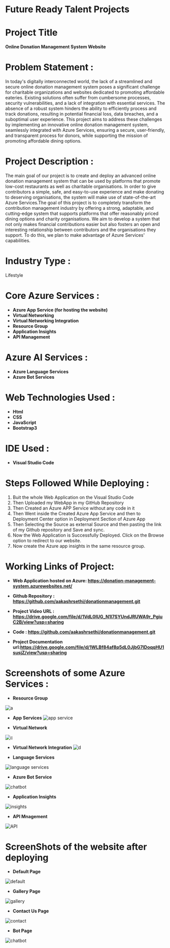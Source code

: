 
# Future Ready Talent Projects

# Project Title

**Online Donation Management System Website**

# Problem Statement :
In today's digitally interconnected world, the lack of a streamlined and secure online donation management system poses a significant challenge for charitable organizations and websites dedicated to promoting affordable eateries. Existing solutions often suffer from cumbersome processes, security vulnerabilities, and a lack of integration with essential services. The absence of a robust system hinders the ability to efficiently process and track donations, resulting in potential financial loss, data breaches, and a suboptimal user experience. This project aims to address these challenges by implementing an innovative online donation management system, seamlessly integrated with Azure Services, ensuring a secure, user-friendly, and transparent process for donors, while supporting the mission of promoting affordable dining options.

# Project Description :

The main goal of our project is to create and deploy an advanced online donation management system that can be used by platforms that promote low-cost restaurants as well as charitable organisations. In order to give contributors a simple, safe, and easy-to-use experience and make donating to deserving organisations, the system will make use of state-of-the-art Azure Services.The goal of this project is to completely transform the contribution management industry by offering a strong, adaptable, and cutting-edge system that supports platforms that offer reasonably priced dining options and charity organisations. We aim to develop a system that not only makes financial contributions easier but also fosters an open and interesting relationship between contributors and the organisations they support. To do this, we plan to make advantage of Azure Services' capabilities.

# Industry Type :

Lifestyle

# Core Azure Services :

- **Azure App Service (for hosting the website)**
- **Virtual Networking**
- **Virtual Networking Integration**
- **Resource Group**
- **Application Insights**
- **API Management**

# Azure AI Services :

- **Azure Language Services** 
- **Azure Bot Services**

# Web Technologies Used :
- **Html**
-	**CSS**
- **JavaScript**
-	**Bootstrap3**

# IDE Used :

- **Visual Studio Code**

# Steps Followed While Deploying :
1. Buit the whole Web Application on the Visual Studio Code
2. Then Uploaded my WebApp in my GitHub Repository
3. Then Created an Azure APP Service without any code in it
4. Then Went inside the Created Azure App Service and then to Deployment Center option in Deployment Section of Azure App
5. Then Selecting the Source as external Source and then pasting the link of my Github repository and Save and sync.
6. Now the Web Application is Successfully Deployed. Click on the Browse option to redirect to our website.
7. Now create the Azure app insights in the same resource group.

# Working Links of Project:

- **Web Application hosted on Azure: https://donation-management-system.azurewebsites.net/**
  
- **Github Repository : https://github.com/aakashrsethi/donationmanagement.git**

- **Project Video URL : https://drive.google.com/file/d/1VdL0lUG_N1l7SYUndJRUWA9r_PgiuC2B/view?usp=sharing**
  
- **Code : https://github.com/aakashrsethi/donationmanagement.git**
  
- **Project Documentation url:https://drive.google.com/file/d/1WLBf84af8p5dL0JjbG7IDoqqHU1susjZ/view?usp=sharing** 









# Screenshots of some Azure Services :

- **Resource Group**
  
![a](https://github.com/aakashrsethi/vaibhavi/assets/110621778/d02bcfe5-f924-4f3a-a682-b2314d99c069)

- **App Services**
  ![app service](https://github.com/aakashrsethi/donationmanagement/assets/110621778/6329968f-5c3f-437d-b894-b95f27e40cf4)


- **Virtual Network**
  
![c](https://github.com/aakashrsethi/vaibhavi/assets/110621778/e98f0a16-ed23-473c-98d8-e33e7b50dd75)

- **Virtual Network Integration**
![d](https://github.com/aakashrsethi/vaibhavi/assets/110621778/7c54b88b-8958-4676-b329-9e26e2ff675d)

- **Language Services**
  
![language services](https://github.com/aakashrsethi/donationmanagement/assets/110621778/717e4c94-075a-4ad7-b74f-3a14c80ff3e2)


- **Azure Bot Service**
  
![chatbot](https://github.com/aakashrsethi/donationmanagement/assets/110621778/631ee755-ff6e-4dc6-be80-cad5d1480aee)


- **Application Insights**
  
![insights](https://github.com/aakashrsethi/donationmanagement/assets/110621778/4f7dcc47-ff70-4a33-9b77-8c4738d14f45)


- **API Mnagement**
  
![API](https://github.com/aakashrsethi/donationmanagement/assets/110621778/0f72e703-1bb1-453d-bbb4-12e21cde3424)



# ScreenShots of the website after deploying 

- **Default Page**

![default](https://github.com/aakashrsethi/donationmanagement/assets/110621778/7b9479ef-a930-4106-879d-92dbef8a3218)


- **Gallery Page**

![gallery](https://github.com/aakashrsethi/donationmanagement/assets/110621778/c4fd9025-5afc-44e9-ae58-727cf115d07e)


- **Contact Us Page**

![contact](https://github.com/aakashrsethi/donationmanagement/assets/110621778/6ddf97f5-4b9a-463d-b8f8-356ddd587b97)


- **Bot Page**

![chatbot](https://github.com/aakashrsethi/donationmanagement/assets/110621778/d97709d3-05ea-4dd4-8e9d-bdc22fd54cc4)



















